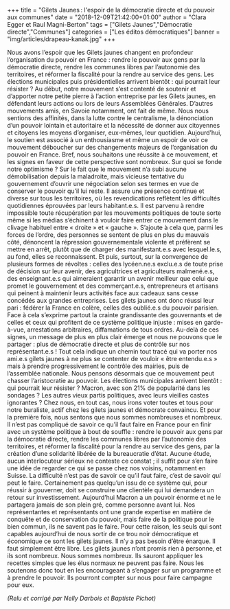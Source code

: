 +++
title = "Gilets Jaunes : l'espoir de la démocratie directe et du pouvoir aux communes"
date = "2018-12-09T21:42:00+01:00"
author = "Clara Egger et Raul Magni-Berton"
tags = ["Gilets Jaunes","Démocratie directe","Communes"]
categories = ["Les éditos démocratiques"]
banner = "img/articles/drapeau-kanak.jpg"
+++

Nous avons l’espoir que les Gilets jaunes changent en profondeur l’organisation
du pouvoir en France : rendre le pouvoir aux gens par la démocratie directe,
rendre les communes libres par l’autonomie des territoires, et réformer la
fiscalité pour la rendre au service des gens. Les élections municipales puis
présidentielles arrivent bientôt : qui pourrait leur résister ?  Au début,
notre mouvement s’est contenté de soutenir et d’apporter notre petite pierre à
l’action entreprise par les Gilets jaunes, en défendant leurs actions ou lors
de leurs Assemblées Générales. D’autres mouvements amis, en Savoie notamment,
ont fait de même. Nous nous sentions des affinités, dans la lutte contre le
centralisme, la dénonciation d’un pouvoir lointain et autoritaire et la
nécessité de donner aux citoyennes et citoyens les moyens d’organiser,
eux-mêmes, leur quotidien.  Aujourd’hui, le soutien est associé à un
enthousiasme et même un espoir de voir ce mouvement déboucher sur des
changements majeurs de l’organisation du pouvoir en France. Bref, nous
souhaitons une réussite à ce mouvement, et les signes en faveur de cette
perspective sont nombreux. Sur quoi se fonde notre optimisme ?  Sur le fait que
le mouvement n’a subi aucune démobilisation depuis la maladroite, mais vicieuse
tentative du gouvernement d’ouvrir une négociation selon ses termes en vue de
conserver le pouvoir qu’il lui reste. Il assure une présence continue et
diverse sur tous les territoires, où les revendications reflètent les
difficultés quotidiennes éprouvées par leurs habitant.e.s. Il est parvenu à
rendre impossible toute récupération par les mouvements politiques de toute
sorte même si les médias s’échinent à vouloir faire entrer ce mouvement dans le
clivage habituel entre « droite » et « gauche ». S’ajoute à cela que, parmi les
forces de l’ordre, des personnes se sentent de plus en plus du mauvais côté,
dénoncent la répression gouvernementale violente et préfèrent se mettre en
arrêt, plutôt que de charger des manifestant.e.s avec lesquel.le.s, au fond,
elles se reconnaissent. Et puis, surtout, sur la convergence de plusieurs
formes de révoltes : celles des lycéen.ne.s exclu.e.s de toute prise de
décision sur leur avenir, des agricultrices et agriculteurs malmené.e.s, des
enseignant.e.s qui aimeraient garantir un avenir meilleur que celui que promet
le gouvernement et des commerçant.e.s, entrepreneurs et artisans qui peinent à
maintenir leurs activités face aux cadeaux sans cesse concédés aux grandes
entreprises. Les gilets jaunes ont donc réussi leur pari : fédérer la France en
colère, celles des oublié.e.s du pouvoir parisien. Face à cela s’exprime
partout la crainte grandissante des gouvernants et de celles et ceux qui
profitent de ce système politique injuste : mises en garde-à-vue, arrestations
arbitraires, diffamations de tous ordres.  Au-delà de ces signes, un message de
plus en plus clair émerge et nous ne pouvons que le partager : plus de
démocratie directe et plus de contrôle sur nos représentant.e.s !  Tout cela
indique un chemin tout tracé qui va porter nos ami.e.s gilets jaunes à ne plus
se contenter de vouloir « être entendu.e.s » mais à prendre progressivement le
contrôle des mairies, puis de l’assemblée nationale. Nous pensons désormais que
ce mouvement peut chasser l’aristocratie au pouvoir. Les élections municipales
arrivent bientôt : qui pourrait leur résister ? Macron, avec son 21% de
popularité dans les sondages ? Les autres vieux partis politiques, avec leurs
vieilles castes ignorantes ? Chez nous, en tout cas, nous irons voter toutes et
tous pour notre buraliste, actif chez les gilets jaunes et démocrate convaincu.
Et pour la première fois, nous sentons que nous sommes nombreuses et nombreux.
Il n’est pas compliqué de savoir ce qu’il faut faire en France pour en finir
avec un système politique à bout de souffle : rendre le pouvoir aux gens par la
démocratie directe, rendre les communes libres par l’autonomie des territoires,
et réformer la fiscalité pour la rendre au service des gens, par la création
d’une solidarité libérée de la bureaucratie d’état. Aucune étude, aucun
interlocuteur sérieux ne conteste ce constat ; il suffit pour s’en faire une
idée de regarder ce qui se passe chez nos voisins, notamment en Suisse. La
difficulté n’est pas de savoir ce qu’il faut faire, c’est de savoir *qui* peut
le faire. Certainement pas quelqu’un issu de ce système qui, pour réussir à
gouverner, doit se construire une clientèle qui lui demandera un retour sur
investissement. Aujourd’hui Macron a un pouvoir énorme et ne le partagera
jamais de son plein gré, comme personne avant lui. Nos représentantes et
représentants ont une grande expertise en matière de conquête et de
conservation du pouvoir, mais faire de la politique pour le bien commun, ils ne
savent pas le faire.  Pour cette raison, les seuls qui sont capables
aujourd’hui de nous sortir de ce trou noir démocratique et économique ce sont
les gilets jaunes. Il n’y a pas besoin d’être énarque. Il faut simplement être
libre. Les gilets jaunes n’ont promis rien à personne, et ils sont nombreux.
Nous sommes nombreux. Ils sauront appliquer les recettes simples que les élus
normaux ne peuvent pas faire.  Nous les soutenons donc tout en les encourageant
à s’engager sur un programme et à prendre le pouvoir. Ils pourront compter sur
nous pour faire campagne pour eux.

*(Relu et corrigé par Nelly Darbois et Baptiste Pichot)*
